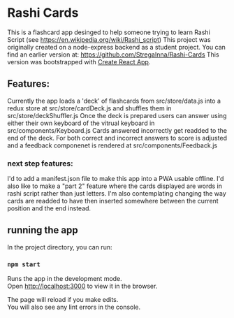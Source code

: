 # Rashi Cards

This is a flashcard app desinged to help someone trying to learn Rashi Script (see https://en.wikipedia.org/wiki/Rashi_script) 
This project was originally created on a node-express backend as a student project.
You can find an earlier version at: https://github.com/StregaInna/Rashi-Cards
This version was bootstrapped with [Create React App](https://github.com/facebook/create-react-app).

## Features:
Currently the app loads a 'deck' of flashcards from src/store/data.js into a redux store at src/store/cardDeck.js 
  and shuffles them in src/store/deckShuffler.js 
Once the deck is prepared users can answer using either their own keyboard of the vitrual keyboard in src/components/Keyboard.js
Cards answered incorrectly get readded to the end of the deck.
For both correct and incorrect answers to score is adjusted and a feedback componenet is rendered at src/components/Feedback.js

### next step features:
I'd to add a manifest.json file to make this app into a PWA usable offline.
I'd also like to make a "part 2" feature where the cards displayed are words in rashi script rather than just letters.
I'm also contemplating changing the way cards are readded to have then inserted somewhere between the current position and the end instead.

## running the app

In the project directory, you can run:

### `npm start`

Runs the app in the development mode.\
Open [http://localhost:3000](http://localhost:3000) to view it in the browser.

The page will reload if you make edits.\
You will also see any lint errors in the console.
